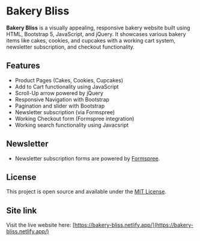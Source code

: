 # Bakery Bliss

**Bakery Bliss** is a visually appealing, responsive bakery website built using HTML, Bootstrap 5, JavaScript, and jQuery. It showcases various bakery items like cakes, cookies, and cupcakes with a working cart system, newsletter subscription, and checkout functionality.

##  Features

- Product Pages (Cakes, Cookies, Cupcakes)
- Add to Cart functionality using JavaScript
- Scroll-Up arrow powered by jQuery
- Responsive Navigation with Bootstrap
- Pagination and slider with Bootstrap
- Newsletter subscription (via Formspree)
- Working Checkout form (Formspree integration)
- Working search functionality using Javacsript

##  Newsletter

- Newsletter subscription forms are powered by [Formspree](https://formspree.io).

## License

This project is open source and available under the [MIT License](LICENSE).

## Site link
Visit the live website here: [https://bakery-bliss.netlify.app/](https://bakery-bliss.netlify.app/)
